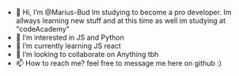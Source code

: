 - 👋 Hi, I’m @Marius-Bud Im studying to become a pro developer. Im allways learning new stuff and at this time as well im studying at "codeAcademy"
- 👀 I’m interested in JS and Python
- 🌱 I’m currently learning JS react
- 💞️ I’m looking to collaborate on Anything tbh
- 📫 How to reach me? feel free to message me here on github :)

<!---
Marius-Bud/Marius-Bud is a ✨ special ✨ repository because its `README.md` (this file) appears on your GitHub profile.
You can click the Preview link to take a look at your changes.
--->
